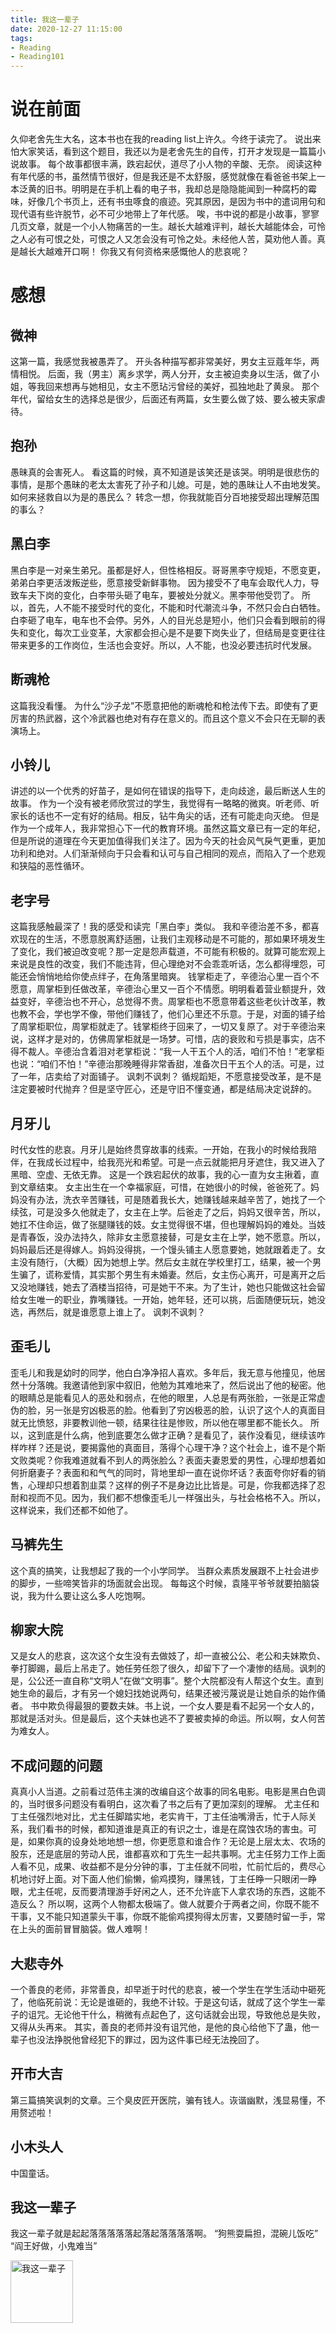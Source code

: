 ```yaml
---
title: 我这一辈子
date: 2020-12-27 11:15:00
tags:
- Reading
- Reading101
---
```


# 说在前面
久仰老舍先生大名，这本书也在我的reading list上许久。今终于读完了。
说出来怕大家笑话，看到这个题目，我还以为是老舍先生的自传，打开才发现是一篇篇小说故事。
每个故事都很丰满，跌宕起伏，道尽了小人物的辛酸、无奈。
阅读这种有年代感的书，虽然情节很好，但是我还是不太舒服，感觉就像在看爸爸书架上一本泛黄的旧书。明明是在手机上看的电子书，我却总是隐隐能闻到一种腐朽的霉味，好像几个书页上，还有书虫啄食的痕迹。究其原因，是因为书中的遣词用句和现代语有些许脱节，必不可少地带上了年代感。
唉，书中说的都是小故事，寥寥几页文章，就是一个小人物痛苦的一生。越长大越难评判，越长大越能体会，可怜之人必有可恨之处，可恨之人又怎会没有可怜之处。未经他人苦，莫劝他人善。真是越长大越难开口啊！
你我又有何资格来感慨他人的悲哀呢？

# 感想
## 微神
这第一篇，我感觉我被愚弄了。
开头各种描写都非常美好，男女主豆蔻年华，两情相悦。
后面，我（男主）离乡求学，两人分开，女主被迫卖身以生活，做了小姐，等我回来想再与她相见，女主不愿玷污曾经的美好，孤独地赴了黄泉。
那个年代，留给女生的选择总是很少，后面还有两篇，女生要么做了妓、要么被夫家虐待。

## 抱孙
愚昧真的会害死人。
看这篇的时候，真不知道是该笑还是该哭。明明是很悲伤的事情，是那个愚昧的老太太害死了孙子和儿媳。可是，她的愚昧让人不由地发笑。
如何来拯救自以为是的愚民么？
转念一想，你我就能百分百地接受超出理解范围的事么？

## 黑白李
黑白李是一对亲生弟兄。虽都是好人，但性格相反。哥哥黑李守规矩，不愿变更，弟弟白李更活泼叛逆些，愿意接受新鲜事物。
因为接受不了电车会取代人力，导致车夫下岗的变化，白李带头砸了电车，要被处分就义。黑李带他受罚了。
所以，首先，人不能不接受时代的变化，不能和时代潮流斗争，不然只会白白牺牲。白李砸了电车，电车也不会停。另外，人的目光总是短小，他们只会看到眼前的得失和变化，每次工业变革，大家都会担心是不是要下岗失业了，但结局是变更往往带来更多的工作岗位，生活也会变好。所以，人不能，也没必要违抗时代发展。

## 断魂枪
这篇我没看懂。
为什么“沙子龙”不愿意把他的断魂枪和枪法传下去。即使有了更厉害的热武器，这个冷武器也绝对有存在意义的。而且这个意义不会只在无聊的表演场上。

## 小铃儿
讲述的以一个优秀的好苗子，是如何在错误的指导下，走向歧途，最后断送人生的故事。
作为一个没有被老师欣赏过的学生，我觉得有一略略的微爽。听老师、听家长的话也不一定有好的结局。相反，钻牛角尖的话，还有可能走向灭绝。
但是作为一个成年人，我非常担心下一代的教育环境。虽然这篇文章已有一定的年纪，但是所说的道理在今天更加值得我们关注了。因为今天的社会风气戾气更重，更加功利和绝对。人们渐渐倾向于只会看和认可与自己相同的观点，而陷入了一个悲观和狭隘的恶性循环。

## 老字号
这篇我感触最深了！我的感受和读完「黑白李」类似。
我和辛德治差不多，都喜欢现在的生活，不愿意脱离舒适圈，让我们主观移动是不可能的，那如果环境发生了变化，我们被迫改变呢？那一定是怨声载道，不可能有积极的。就算可能宏观上来说是良性的改变，我们不能违背，但心理绝对不会乖乖听话，怎么都得埋怨，可能还会悄悄地给你使点绊子，在角落里暗爽。
钱掌柜走了，辛德治心里一百个不愿意，周掌柜到任做改革，辛德治心里又一百个不情愿。明明看着营业额提升，效益变好，辛德治也不开心，总觉得不贵。周掌柜也不愿意带着这些老伙计改革，教也教不会，学也学不像，带他们赚钱了，他们心里还不乐意。于是，对面的铺子给了周掌柜职位，周掌柜就走了。钱掌柜终于回来了，一切又复原了。对于辛德治来说，这样才是对的，仿佛周掌柜就是一场梦。可惜，店的衰败和亏损是事实，店不得不裁人。辛德治含着泪对老掌柜说：“我一人干五个人的活，咱们不怕！”老掌柜也说：“咱们不怕！”辛德治那晚睡得非常香甜，准备次日干五个人的活。可是，过了一年，店卖给了对面铺子。
讽刺不讽刺？
循规蹈矩，不愿意接受改革，是不是注定要被时代抛弃？但是坚守匠心，还是守旧不懂变通，都是结局决定说辞的。

## 月牙儿
时代女性的悲哀。月牙儿是始终贯穿故事的线索。一开始，在我小的时候给我陪伴，在我成长过程中，给我亮光和希望。可是一点云就能把月牙遮住，我又进入了黑暗、空虚、无依无靠。
这是一个跌宕起伏的故事，我的心一直为女主揪着，直到文章结束。
女主出生在一个幸福家庭，可惜，在她很小的时候，爸爸死了。妈妈没有办法，洗衣辛苦赚钱，可是随着我长大，她赚钱越来越辛苦了，她找了一个续弦，可是没多久他就走了，女主在上学。后爸走了之后，妈妈又很辛苦，所以，她扛不住命运，做了张腿赚钱的妓。女主觉得很不堪，但也理解妈妈的难处。当妓是青春饭，没办法持久，除非女主愿意接替，可是女主在上学，她不愿意。所以，妈妈最后还是得嫁人。妈妈没得挑，一个馒头铺主人愿意要她，她就跟着走了。女主没有随行，（大概）因为她想上学。然后女主就在学校里打工，结果，被一个男生骗了，谎称爱情，其实那个男生有未婚妻。然后，女主伤心离开，可是离开之后又没地赚钱，她去了酒楼当招待，可是她干不来。为了生计，她也只能做这社会留给女生唯一的职业，靠嘴赚钱。一开始，她年轻，还可以挑，后面随便玩玩，她没选，再然后，就是谁愿意上谁上了。
讽刺不讽刺？

## 歪毛儿
歪毛儿和我是幼时的同学，他白白净净招人喜欢。多年后，我无意与他撞见，他居然十分落魄。我邀请他到家中叙旧，他勉为其难地来了，然后说出了他的秘密。他的眼睛总是能看见人的恶处和弱点，在他的眼里，人总是有两张脸，一张是正常虚伪的脸，另一张是穷凶极恶的脸。他看到了穷凶极恶的脸，认识了这个人的真面目就无比愤怒，非要教训他一顿，结果往往是惨败，所以他在哪里都不能长久。
所以，这到底是什么病，他到底要怎么做才正确？是看见了，装作没看见，继续该咋样咋样？还是说，要揭露他的真面目，落得个心理干净？这个社会上，谁不是个斯文败类呢？你我难道就看不到人的两张脸么？表面夫妻恩爱的男性，心理却想着如何折磨妻子？表面和和气气的同时，背地里却一直在说你坏话？表面夸你好看的销售，心理却只想着割韭菜？这样的例子不是身边比比皆是。可是，你我都选择了忍耐和视而不见。因为，我们都不想像歪毛儿一样强出头，与社会格格不入。所以，这样说来，我们还都不如他了。

## 马裤先生
这个真的搞笑，让我想起了我的一个小学同学。
当群众素质发展跟不上社会进步的脚步，一些啼笑皆非的场面就会出现。
每每这个时候，袁隆平爷爷就要拍脑袋说，我为什么要让这么多人吃饱啊。

## 柳家大院
又是女人的悲哀，这次这个女生没有去做妓了，却一直被公公、老公和夫妹欺负、拳打脚踢，最后上吊走了。她任劳任怨了很久，却留下了一个凄惨的结局。讽刺的是，公公还一直自称“文明人”在做“文明事”。整个大院都没有人帮这个女生。直到她生命的最后，才有另一个媳妇找她说两句，结果还被污蔑说是让她自杀的始作俑者。
书中欺负得最狠的要数夫妹。书上说，一个女人要是看不起另一个女人的，那就是活对头。但是最后，这个夫妹也逃不了要被卖掉的命运。所以啊，女人何苦为难女人。

## 不成问题的问题
真真小人当道。之前看过范伟主演的改编自这个故事的同名电影。电影是黑白色调的，当时很多问题没有看明白，这次看了书之后有了更加深刻的理解。
尤主任和丁主任强烈地对比，尤主任脚踏实地，老实肯干，丁主任油嘴滑舌，忙于人际关系，我们看书的时候，都知道谁是真正的有识之士，谁是在腐蚀农场的害虫。可是，如果你真的设身处地地想一想，你更愿意和谁合作？无论是上层太太、农场的股东，还是底层的劳动人民，谁都喜欢和丁先生一起共事啊。尤主任努力工作上面人看不见，成果、收益都不是分分钟的事，丁主任就不同啦，忙前忙后的，费尽心机地讨好上面。对下面人他们偷懒，偷鸡摸狗，赚黑钱，丁主任睁一只眼闭一睁眼，尤主任呢，反而要清理游手好闲之人，还不允许底下人拿农场的东西，这能不造反么？
所以啊，这两个人物都太极端了。做人就要介于两者之间，你既不能不干事，又不能只知道蒙头干事，你既不能偷鸡摸狗得太厉害，又要随时留一手，常在上头的面前冒冒脑袋。做人难啊！

## 大悲寺外
一个善良的老师，非常善良，却早逝于时代的悲哀，被一个学生在学生活动中砸死了，他临死前说：无论是谁砸的，我绝不计较。于是这句话，就成了这个学生一辈子的诅咒。无论他干什么，稍微有点起色了，这句话就会出现，导致他总是失败，又得从头再来。
其实，善良的老师并没有诅咒他，是他的良心给他下了蛊，他一辈子也没法挣脱他曾经犯下的罪过，因为这件事已经无法挽回了。

## 开市大吉
第三篇搞笑讽刺的文章。三个臭皮匠开医院，骗有钱人。诙谐幽默，浅显易懂，不用赘述啦！

## 小木头人
中国童话。

## 我这一辈子
我这一辈子就是起起落落落落落起落起落落落落啊。
“狗熊耍扁担，混碗儿饭吃”
“阎王好做，小鬼难当”

<img src="../../../../../pics/reading/ml/my-life.jpg" alt="我这一辈子" width="100">